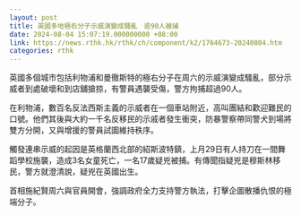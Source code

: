 ```yaml
---
layout: post
title: 英國多地極右分子示威演變成騷亂　逾90人被捕
date: 2024-08-04 15:07:19.000000000 +08:00
link: https://news.rthk.hk/rthk/ch/component/k2/1764673-20240804.htm
categories: rthk
---
```


英國多個城市包括利物浦和曼徹斯特的極右分子在周六的示威演變成騷亂，部分示威者到處破壞和到店舖搶掠，有警員遇襲受傷，警方拘捕超過90人。
 
在利物浦，數百名反法西斯主義的示威者在一個車站附近，高叫團結和歡迎難民的口號。他們其後與大約一千名反移民的示戚者發生衝突，防暴警察帶同警犬到場將雙方分開，又與增援的警員試圖維持秩序。

觸發連串示威的起因是英格蘭西北部的紹斯波特鎮，上月29日有人持刀在一間舞蹈學校施襲，造成3名女童死亡，一名17歲疑兇被捕。有傳聞指疑兇是穆斯林移民，警方就澄清說，疑兇在英國出生。

首相施紀賢周六與官員開會，強調政府全力支持警方執法，打擊企圖散播仇恨的極端分子。
